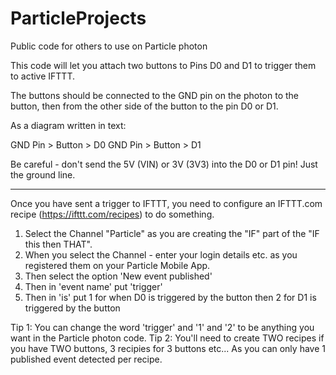 # ParticleProjects
Public code for others to use on Particle photon

This code will let you attach two buttons to Pins D0 and D1 to trigger them to active IFTTT.

The buttons should be connected to the GND pin on the photon to the button, 
then from the other side of the button to the pin D0 or D1.


As a diagram written in text:
 
 GND Pin > Button > D0
 GND Pin > Button > D1
 
 Be careful - don't send the 5V (VIN) or 3V (3V3) into the D0 or D1 pin! Just the ground line.

***
Once you have sent a trigger to IFTTT, you need to configure an IFTTT.com recipe (https://ifttt.com/recipes) to do something.
1. Select the Channel "Particle" as you are creating the "IF" part of the "IF this then THAT". 
2. When you select the Channel - enter your login details etc. as you registered them on your Particle Mobile App.
3. Then select the option 'New event published'
4. Then in 'event name' put 'trigger'
5. Then in 'is' put 1 for when D0 is triggered by the button then 2 for D1 is triggered by the button

 Tip 1: You can change the word 'trigger' and '1' and '2' to be anything you want in the Particle photon code.
 Tip 2: You'll need to create TWO recipes if you have TWO buttons, 3 recipies for 3 buttons etc... As you can only have 1 published event detected per recipe.
